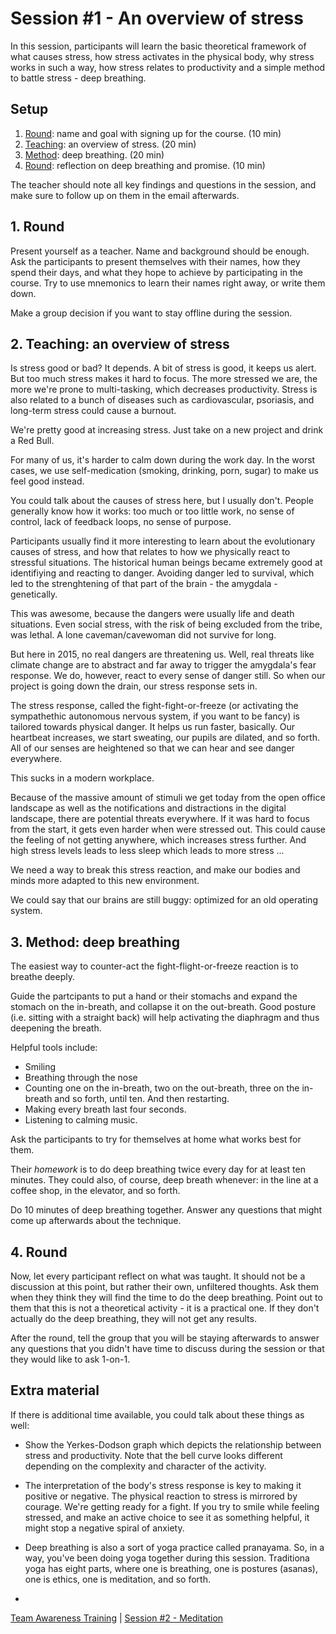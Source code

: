 # Session #1 - An overview of stress

In this session, participants will learn the basic theoretical framework of what causes stress, how stress activates in the physical body, why stress works in such a way, how stress relates to productivity and a simple method to battle stress - deep breathing.

## Setup
1. [Round](1-round): name and goal with signing up for the course. (10 min)
2. [Teaching](2-teaching-an-overview-of-stress): an overview of stress. (20 min)
3. [Method](3-method-deep-breathing): deep breathing. (20 min)
4. [Round](4-round): reflection on deep breathing and promise. (10 min)

The teacher should note all key findings and questions in the session, and make sure to follow up on them in the email afterwards.

## 1. Round
Present yourself as a teacher. Name and background should be enough.
Ask the participants to present themselves with their names, how they spend their days, and what they hope to achieve by participating in the course.
Try to use mnemonics to learn their names right away, or write them down.

Make a group decision if you want to stay offline during the session.

## 2. Teaching: an overview of stress
Is stress good or bad? It depends. A bit of stress is good, it keeps us alert. But too much stress makes it hard to focus. The more stressed we are, the more we're prone to multi-tasking, which decreases productivity. Stress is also related to a bunch of diseases such as cardiovascular, psoriasis, and long-term stress could cause a burnout.

We're pretty good at increasing stress. Just take on a new project and drink a Red Bull.

For many of us, it's harder to calm down during the work day. In the worst cases, we use self-medication (smoking, drinking, porn, sugar) to make us feel good instead. 

You could talk about the causes of stress here, but I usually don't. People generally know how it works: too much or too little work, no sense of control, lack of feedback loops, no sense of purpose.

Participants usually find it more interesting to learn about the evolutionary causes of stress, and how that relates to how we physically react to stressful situations. The historical human beings became extremely good at identifiying and reacting to danger. Avoiding danger led to survival, which led to the strenghtening of that part of the brain - the amygdala - genetically.

This was awesome, because the dangers were usually life and death situations. Even social stress, with the risk of being excluded from the tribe, was lethal. A lone caveman/cavewoman did not survive for long.

But here in 2015, no real dangers are threatening us. Well, real threats like climate change are to abstract and far away to trigger the amygdala's fear response. We do, however, react to every sense of danger still. So when our project is going down the drain, our stress response sets in.

The stress response, called the fight-fight-or-freeze (or activating the sympathethic autonomous nervous system, if you want to be fancy) is tailored towards physical danger. It helps us run faster, basically. Our heartbeat increases, we start sweating, our pupils are dilated, and so forth. All of our senses are heightened so that we can hear and see danger everywhere.

This sucks in a modern workplace.

Because of the massive amount of stimuli we get today from the open office landscape as well as the notifications and distractions in the digital landscape, there are potential threats everywhere. If it was hard to focus from the start, it gets even harder when were stressed out. This could cause the feeling of not getting anywhere, which increases stress further. And high stress levels leads to less sleep which leads to more stress ...

We need a way to break this stress reaction, and make our bodies and minds more adapted to this new environment.

We could say that our brains are still buggy: optimized for an old operating system. 

## 3. Method: deep breathing
The easiest way to counter-act the fight-flight-or-freeze reaction is to breathe deeply.

Guide the partcipants to put a hand or their stomachs and expand the stomach on the in-breath, and collapse it on the out-breath. Good posture (i.e. sitting with a straight back) will help activating the diaphragm and thus deepening the breath.

Helpful tools include:
- Smiling
- Breathing through the nose
- Counting one on the in-breath, two on the out-breath, three on the in-breath and so forth, until ten. And then restarting.
- Making every breath last four seconds.
- Listening to calming music.

Ask the participants to try for themselves at home what works best for them.

Their *homework* is to do deep breathing twice every day for at least ten minutes. They could also, of course, deep breath whenever: in the line at a coffee shop, in the elevator, and so forth.

Do 10 minutes of deep breathing together. Answer any questions that might come up afterwards about the technique.

## 4. Round
Now, let every participant reflect on what was taught. It should not be a discussion at this point, but rather their own, unfiltered thoughts. Ask them when they think they will find the time to do the deep breathing. Point out to them that this is not a theoretical activity - it is a practical one. If they don't actually do the deep breathing, they will not get any results.

After the round, tell the group that you will be staying afterwards to answer any questions that you didn't have time to discuss during the session or that they would like to ask 1-on-1.

## Extra material
If there is additional time available, you could talk about these things as well:
- Show the Yerkes-Dodson graph which depicts the relationship between stress and productivity. Note that the bell curve looks different depending on the complexity and character of the activity.
- The interpretation of the body's stress response is key to making it positive or negative. The physical reaction to stress is mirrored by courage. We're getting ready for a fight. If you try to smile while feeling stressed, and make an active choice to see it as something helpful, it might stop a negative spiral of anxiety.
- Deep breathing is also a sort of yoga practice called pranayama. So, in a way, you've been doing yoga together during this session. Traditiona yoga has eight parts, where one is breathing, one is postures (asanas), one is ethics, one is meditation, and so forth.

-

[Team Awareness Training](../..) | [Session #2 - Meditation](session-02-meditation.md)

